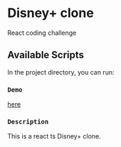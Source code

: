 # Disney+ clone

React coding challenge

## Available Scripts

In the project directory, you can run:

### `Demo`

[here](https://disney-plus-clone-steel.vercel.app/)

### `Description`

This is a react ts Disney+ clone.
